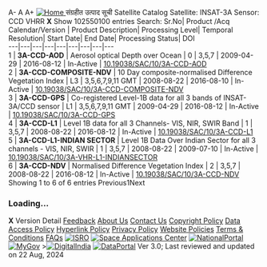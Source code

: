 A- A A+
[ ![Home](https://mosdac.gov.in/sites/default/files/mosdac_small.png) ](https://www.mosdac.gov.in/ "Home")
संग्रहीत उत्पाद सूची  Satellite Catalog
Satellite: INSAT-3A
Sensor: CCD VHRR
**X**
Show 102550100 entries
Search:
Sr.No| Product /Acq Calendar/Version | Product Description| Processing Level| Temporal Resolution| Start Date| End Date| Processing Status| DOI  
---|---|---|---|---|---|---|---|---  
1 | **3A-CCD-AOD** | Aerosol optical Depth over Ocean | 0 | 3,5,7 | 2009-04-29 | 2016-08-12 | In-Active | [10.19038/SAC/10/3A-CCD-AOD](https://dx.doi.org/10.19038/SAC/10/3A-CCD-AOD)  
2 | **3A-CCD-COMPOSITE-NDV** | 10 Day composite-normalised Difference Vegetation Index | L3 | 3,5,6,7,9,11 GMT | 2008-08-22 | 2016-08-10 | In-Active | [10.19038/SAC/10/3A-CCD-COMPOSITE-NDV](https://dx.doi.org/10.19038/SAC/10/3A-CCD-COMPOSITE-NDV)  
3 | **3A-CCD-GPS** | Co-registered Level-1B data for all 3 bands of INSAT-3A/CCD sensor | L1 | 3,5,6,7,9,11 GMT | 2009-04-29 | 2016-08-12 | In-Active | [10.19038/SAC/10/3A-CCD-GPS](https://dx.doi.org/10.19038/SAC/10/3A-CCD-GPS)  
4 | **3A-CCD-L1** | Level 1B data for all 3 Channels- VIS, NIR, SWIR Band | 1 | 3,5,7 | 2008-08-22 | 2016-08-12 | In-Active | [10.19038/SAC/10/3A-CCD-L1](https://dx.doi.org/10.19038/SAC/10/3A-CCD-L1)  
5 | **3A-CCD-L1-INDIAN SECTOR** | Level 1B Data Over Indian Sector for all 3 channels - VIS, NIR, SWIR | 1 | 3,5,7 | 2008-08-22 | 2009-07-10 | In-Active | [10.19038/SAC/10/3A-VHR-L1-INDIANSECTOR](https://dx.doi.org/10.19038/SAC/10/3A-VHR-L1-INDIANSECTOR)  
6 | **3A-CCD-NDV** | Normalised Difference Vegetation Index | 2 | 3,5,7 | 2008-08-22 | 2016-08-12 | In-Active | [10.19038/SAC/10/3A-CCD-NDV](https://dx.doi.org/10.19038/SAC/10/3A-CCD-NDV)  
Showing 1 to 6 of 6 entries
Previous1Next
### Loading...
**X**
Version Detail
[](javascript:void\(0\);)
[Feedback](https://www.mosdac.gov.in/mosdac-feedback)
[About Us](https://www.mosdac.gov.in/about-us)
[Contact Us](https://www.mosdac.gov.in/contact-us)
[Copyright Policy](https://www.mosdac.gov.in/copyright-policy)
[Data Access Policy](https://www.mosdac.gov.in/data-access-policy)
[Hyperlink Policy](https://www.mosdac.gov.in/hyperlink-policy)
[Privacy Policy](https://www.mosdac.gov.in/privacy-policy)
[Website Policies](https://www.mosdac.gov.in/website-policies)
[Terms & Conditions](https://www.mosdac.gov.in/terms-conditions)
[FAQs](https://www.mosdac.gov.in/faq-page)
[![ISRO](https://mosdac.gov.in/sites/default/files/styles/thumbnail/public/logo-transparent.png?itok=IUS20l-w)](http://www.isro.gov.in) [![Space Applications Center](https://mosdac.gov.in/sites/default/files/styles/thumbnail/public/saclogo.png?itok=_Jv4AuIn)](http://www.sac.gov.in) [![NationalPortal](https://mosdac.gov.in/sites/default/files/styles/thumbnail/public/india-gov_0.png?itok=yssAPH3m)](http://www.india.gov.in) [![MyGov](https://mosdac.gov.in/sites/default/files/styles/thumbnail/public/mygov_0.png?itok=Po-dzdT3)](http://mygov.in/) >[![DigitalIndia](https://mosdac.gov.in/sites/default/files/styles/thumbnail/public/digital-india_0.png?itok=ntlP7atE)](http://www.digitalindia.gov.in/) [![DataPortal](https://mosdac.gov.in/sites/default/files/styles/thumbnail/public/data-gov.png?itok=qYA78FgB)](http://data.gov.in)
Ver 3.0; Last reviewed and updated on 22 Aug, 2024 
